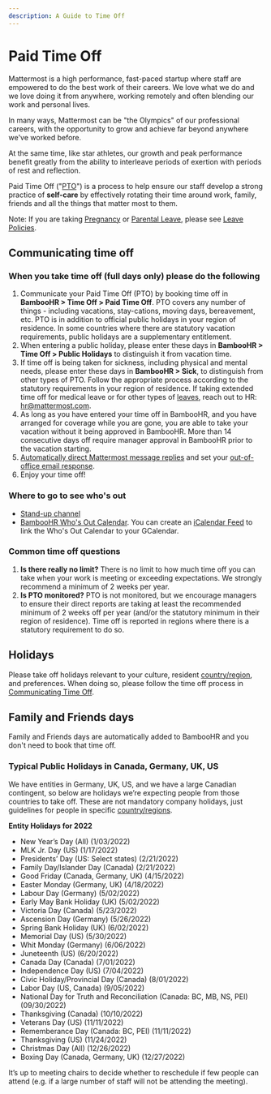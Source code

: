 ```yaml
---
description: A Guide to Time Off
---
```


# Paid Time Off

Mattermost is a high performance, fast-paced startup where staff are empowered to do the best work of their careers. We love what we do and we love doing it from anywhere, working remotely and often blending our work and personal lives.

In many ways, Mattermost can be "the Olympics" of our professional careers, with the opportunity to grow and achieve far beyond anywhere we've worked before.

At the same time, like star athletes, our growth and peak performance benefit greatly from the ability to interleave periods of exertion with periods of rest and reflection.

Paid Time Off \("[PTO](../../../../../company/about-mattermost/list-of-terms.md#pto-or-paid-time-off)"\) is a process to help ensure our staff develop a strong practice of **self-care** by effectively rotating their time around work, family, friends and all the things that matter most to them.

Note: If you are taking [Pregnancy](../leaves-of-absence/pregnancy-leave.md) or [Parental Leave](../leaves-of-absence/pregnancy-leave.md), please see [Leave Policies](../leaves-of-absence/).

## Communicating time off

### When you take time off \(full days only\) please do the following

1. Communicate your Paid Time Off (PTO) by booking time off in **BambooHR > Time Off > Paid Time Off**. PTO covers any number of things - including vacations, stay-cations, moving days, bereavement, etc. PTO is in addition to official public holidays in your region of residence. In some countries where there are statutory vacation requirements, public holidays are a supplementary entitlement.
2. When entering a public holiday, please enter these days in **BambooHR > Time Off > Public Holidays** to distinguish it from vacation time.
3. If time off is being taken for sickness, including physical and mental needs, please enter these days in **BambooHR > Sick**, to distinguish from other types of PTO. Follow the appropriate process according to the statutory requirements in your region of residence. If taking extended time off for medical leave or for other types of [leaves](https://handbook.mattermost.com/operations/workplace/people/working-at-mattermost/leaves-of-absence), reach out to HR: hr@mattermost.com.
4. As long as you have entered your time off in BambooHR, and you have arranged for coverage while you are gone, you are able to take your vacation without it being approved in BambooHR. More than 14 consecutive days off require manager approval in BambooHR prior to the vacation starting.
5. [Automatically direct Mattermost message replies](https://docs.mattermost.com/help/settings/account-settings.html#automatic-direct-message-replies) and set your [out-of-office email response](https://docs.mattermost.com/help/settings/account-settings.html#automatic-direct-message-replies).
6. Enjoy your time off!

### Where to go to see who's out

* [Stand-up channel](https://community.mattermost.com/private-core/channels/stand-up)
* [BambooHR Who's Out Calendar](https://mattermost.bamboohr.com/calendar). You can create an [iCalendar Feed](https://help.bamboohr.com/hc/en-us/articles/229310127-Create-an-iCalendar-Feed) to link the Who's Out Calendar to your GCalendar.

### Common time off questions

1. **Is there really no limit?** There is no limit to how much time off you can take when your work is meeting or exceeding expectations. We strongly recommend a minimum of 2 weeks per year.
2. **Is PTO monitored?** PTO is not monitored, but we encourage managers to ensure their direct reports are taking at least the recommended minimum of 2 weeks off per year (and/or the statutory minimum in their region of residence). Time off is reported in regions where there is a statutory requirement to do so.

## Holidays

Please take off holidays relevant to your culture, resident [country/region](../../../../../company/about-mattermost/list-of-terms.md#country-region), and preferences. When doing so, please follow the time off process in [Communicating Time Off](./#communicating-time-off).

## Family and Friends days

Family and Friends days are automatically added to BambooHR and you don't need to book that time off.

### Typical Public Holidays in Canada, Germany, UK, US

We have entities in Germany, UK, US, and we have a large Canadian contingent, so below are holidays we’re expecting people from those countries to take off. These are not mandatory company holidays, just guidelines for people in specific [country/regions](../../../../../company/about-mattermost/list-of-terms.md#country-region).

**Entity Holidays for 2022**

* New Year’s Day \(All\) \(1/03/2022\)
* MLK Jr. Day \(US\) \(1/17/2022\)
* Presidents’ Day \(US: Select states\) \(2/21/2022\)
* Family Day/Islander Day \(Canada\) \(2/21/2022\)
* Good Friday \(Canada, Germany, UK\) \(4/15/2022\)
* Easter Monday \(Germany, UK\) \(4/18/2022\)
* Labour Day \(Germany\) \(5/02/2022\)
* Early May Bank Holiday \(UK\) \(5/02/2022\)
* Victoria Day \(Canada\) \(5/23/2022\)
* Ascension Day \(Germany\) \(5/26/2022\)
* Spring Bank Holiday \(UK\) \(6/02/2022\)
* Memorial Day \(US\) \(5/30/2022\)
* Whit Monday \(Germany\) \(6/06/2022\)
* Juneteenth \(US\) \(6/20/2022\)
* Canada Day \(Canada\) \(7/01/2022\)
* Independence Day \(US\) \(7/04/2022\)
* Civic Holiday/Provincial Day \(Canada\) \(8/01/2022\)
* Labor Day \(US, Canada\) \(9/05/2022\)
* National Day for Truth and Reconciliation \(Canada: BC, MB, NS, PEI) \(09/30/2022\)
* Thanksgiving \(Canada\) \(10/10/2022\)
* Veterans Day \(US\) \(11/11/2022\)
* Rememberance Day \(Canada: BC, PEI\) \(11/11/2022\)
* Thanksgiving \(US\) \(11/24/2022\)
* Christmas Day \(All\) \(12/26/2022\)
* Boxing Day \(Canada, Germany, UK\) \(12/27/2022\)

It’s up to meeting chairs to decide whether to reschedule if few people can attend \(e.g. if a large number of staff will not be attending the meeting\).
